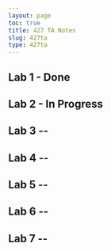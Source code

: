 ```yaml
---
layout: page
toc: true
title: 427 TA Notes
slug: 427ta
type: 427ta
---
```


## Lab 1 - Done

## Lab 2 - In Progress

## Lab 3 --

## Lab 4 --

## Lab 5 --

## Lab 6 --

## Lab 7 --
